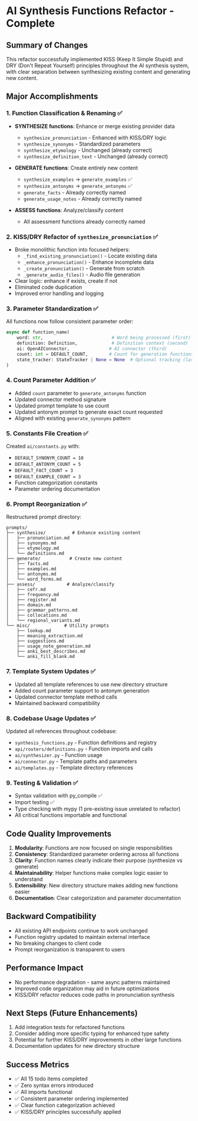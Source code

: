 # AI Synthesis Functions Refactor - Complete

## Summary of Changes

This refactor successfully implemented KISS (Keep It Simple Stupid) and DRY (Don't Repeat Yourself) principles throughout the AI synthesis system, with clear separation between synthesizing existing content and generating new content.

## Major Accomplishments

### 1. Function Classification & Renaming ✅
- **SYNTHESIZE functions**: Enhance or merge existing provider data
  - `synthesize_pronunciation` - Enhanced with KISS/DRY logic
  - `synthesize_synonyms` - Standardized parameters
  - `synthesize_etymology` - Unchanged (already correct)
  - `synthesize_definition_text` - Unchanged (already correct)

- **GENERATE functions**: Create entirely new content  
  - `synthesize_examples` → `generate_examples` ✅
  - `synthesize_antonyms` → `generate_antonyms` ✅
  - `generate_facts` - Already correctly named
  - `generate_usage_notes` - Already correctly named

- **ASSESS functions**: Analyze/classify content
  - All assessment functions already correctly named

### 2. KISS/DRY Refactor of `synthesize_pronunciation` ✅
- Broke monolithic function into focused helpers:
  - `_find_existing_pronunciation()` - Locate existing data
  - `_enhance_pronunciation()` - Enhance incomplete data
  - `_create_pronunciation()` - Generate from scratch
  - `_generate_audio_files()` - Audio file generation
- Clear logic: enhance if exists, create if not
- Eliminated code duplication
- Improved error handling and logging

### 3. Parameter Standardization ✅
All functions now follow consistent parameter order:
```python
async def function_name(
    word: str,                          # Word being processed (first)
    definition: Definition,             # Definition context (second) 
    ai: OpenAIConnector,               # AI connector (third)
    count: int = DEFAULT_COUNT,        # Count for generation functions
    state_tracker: StateTracker | None = None  # Optional tracking (last)
)
```

### 4. Count Parameter Addition ✅
- Added `count` parameter to `generate_antonyms` function
- Updated connector method signature
- Updated prompt template to use count
- Updated antonym prompt to generate exact count requested
- Aligned with existing `generate_synonyms` pattern

### 5. Constants File Creation ✅
Created `ai/constants.py` with:
- `DEFAULT_SYNONYM_COUNT = 10`
- `DEFAULT_ANTONYM_COUNT = 5`
- `DEFAULT_FACT_COUNT = 3`
- `DEFAULT_EXAMPLE_COUNT = 3`
- Function categorization constants
- Parameter ordering documentation

### 6. Prompt Reorganization ✅
Restructured prompt directory:
```
prompts/
├── synthesize/          # Enhance existing content
│   ├── pronunciation.md
│   ├── synonyms.md     
│   ├── etymology.md    
│   └── definitions.md  
├── generate/           # Create new content
│   ├── facts.md       
│   ├── examples.md    
│   ├── antonyms.md    
│   └── word_forms.md  
├── assess/            # Analyze/classify
│   ├── cefr.md       
│   ├── frequency.md  
│   ├── register.md   
│   ├── domain.md     
│   ├── grammar_patterns.md
│   ├── collocations.md
│   └── regional_variants.md
└── misc/             # Utility prompts
    ├── lookup.md
    ├── meaning_extraction.md
    ├── suggestions.md
    ├── usage_note_generation.md
    ├── anki_best_describes.md
    └── anki_fill_blank.md
```

### 7. Template System Updates ✅
- Updated all template references to use new directory structure
- Added count parameter support to antonym generation
- Updated connector template method calls
- Maintained backward compatibility

### 8. Codebase Usage Updates ✅
Updated all references throughout codebase:
- `synthesis_functions.py` - Function definitions and registry
- `api/routers/definitions.py` - Function imports and calls
- `ai/synthesizer.py` - Function usage
- `ai/connector.py` - Template paths and parameters
- `ai/templates.py` - Template directory references

### 9. Testing & Validation ✅
- Syntax validation with py_compile ✅
- Import testing ✅  
- Type checking with mypy (1 pre-existing issue unrelated to refactor)
- All critical functions importable and functional

## Code Quality Improvements

1. **Modularity**: Functions are now focused on single responsibilities
2. **Consistency**: Standardized parameter ordering across all functions
3. **Clarity**: Function names clearly indicate their purpose (synthesize vs generate)
4. **Maintainability**: Helper functions make complex logic easier to understand
5. **Extensibility**: New directory structure makes adding new functions easier
6. **Documentation**: Clear categorization and parameter documentation

## Backward Compatibility

- All existing API endpoints continue to work unchanged
- Function registry updated to maintain external interface
- No breaking changes to client code
- Prompt reorganization is transparent to users

## Performance Impact

- No performance degradation - same async patterns maintained
- Improved code organization may aid in future optimizations
- KISS/DRY refactor reduces code paths in pronunciation synthesis

## Next Steps (Future Enhancements)

1. Add integration tests for refactored functions
2. Consider adding more specific typing for enhanced type safety
3. Potential for further KISS/DRY improvements in other large functions
4. Documentation updates for new directory structure

## Success Metrics

- ✅ All 15 todo items completed
- ✅ Zero syntax errors introduced
- ✅ All imports functional
- ✅ Consistent parameter ordering implemented
- ✅ Clear function categorization achieved
- ✅ KISS/DRY principles successfully applied